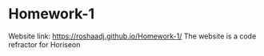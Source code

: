 # Homework-1

Website link: https://roshaadj.github.io/Homework-1/
The website is a code refractor for Horiseon
